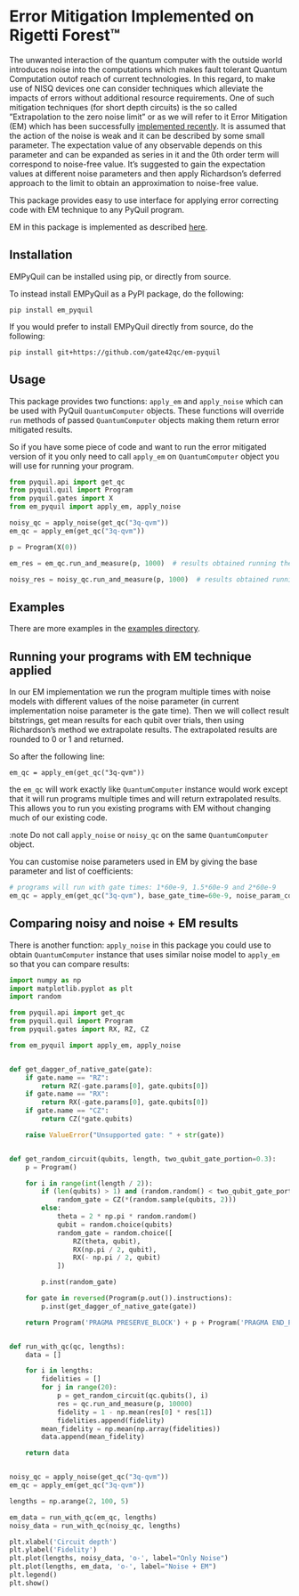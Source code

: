 # Error Mitigation Implemented on Rigetti Forest&trade;

The unwanted interaction of the quantum computer with the outside
world introduces noise into the computations which makes 
fault tolerant Quantum Computation outof reach of current technologies.
In this regard, to make use of NISQ devices one can consider techniques which
alleviate the impacts of errors without additional resource
requirements. One of such mitigation techniques (for
short depth circuits) is the so called ”Extrapolation to
the zero noise limit” or as we will refer to it Error Mitigation (EM)
which has been successfully [implemented recently](https://www.nature.com/articles/s41586-019-1040-7).
It is assumed that the action of the noise is weak and it can be described by
some small parameter. The expectation value of any
observable depends on this parameter and can be expanded
as series in it and the 0th order term will correspond
to noise-free value. It’s suggested to gain the 
expectation values at different noise parameters and then apply
Richardson’s deferred approach to the limit to obtain an
approximation to noise-free value. 

This package provides easy to use interface for applying error correcting code with EM technique to any PyQuil program.

EM in this package is implemented as described [here](https://arxiv.org/abs/1612.02058).

## Installation

EMPyQuil can be installed using pip, or directly from source.

To instead install EMPyQuil as a PyPI package, do the following:

`pip install em_pyquil`

If you would prefer to install EMPyQuil directly from source, do the following:

`pip install git+https://github.com/gate42qc/em-pyquil`


## Usage

This package provides two functions: `apply_em` and `apply_noise` which can be used with PyQuil `QuantumComputer` objects.
These functions will override `run` methods of passed `QuantumComputer` objects making them return error mitigated results.

So if you have some piece of code and want to run the error mitigated version of it you only need to call `apply_em` on `QuantumComputer` 
object you will use for running your program.

```python
from pyquil.api import get_qc
from pyquil.quil import Program
from pyquil.gates import X
from em_pyquil import apply_em, apply_noise

noisy_qc = apply_noise(get_qc("3q-qvm"))
em_qc = apply_em(get_qc("3q-qvm"))

p = Program(X(0))

em_res = em_qc.run_and_measure(p, 1000)  # results obtained running the program with noise and filtered with EM technique

noisy_res = noisy_qc.run_and_measure(p, 1000)  # results obtained running the program with just noise model without filtering
```

## Examples

There are more examples in the [examples directory](examples).


## Running your programs with EM technique applied

In our EM implementation we run the program 
multiple times with noise models with 
different values of the noise parameter 
(in current implementation noise parameter is the gate time).
Then we will collect result bitstrings, get mean results for each qubit over trials,
then using Richardson’s method we extrapolate results.
The extrapolated results are rounded to 0 or 1 and returned.

So after the following line:

`em_qc = apply_em(get_qc("3q-qvm"))`

the `em_qc` will work exactly like `QuantumComputer` instance would work 
except that it will run programs multiple times and will return extrapolated results.
This allows you to run you existing programs with EM 
without changing much of our existing code.

:note
Do not call `apply_noise` or `noisy_qc` on the same `QuantumComputer` object.


You can customise noise parameters used in EM by giving the base parameter and list of coefficients:

```python
# programs will run with gate times: 1*60e-9, 1.5*60e-9 and 2*60e-9
em_qc = apply_em(get_qc("3q-qvm"), base_gate_time=60e-9, noise_param_coefficients=[1, 1.5, 2])
```

## Comparing noisy and noise + EM results

There is another function: `apply_noise` in this package you could use to 
obtain `QuantumComputer` instance that uses similar noise 
model to `apply_em` so that you can compare results:

```python
import numpy as np
import matplotlib.pyplot as plt
import random

from pyquil.api import get_qc
from pyquil.quil import Program
from pyquil.gates import RX, RZ, CZ

from em_pyquil import apply_em, apply_noise


def get_dagger_of_native_gate(gate):
    if gate.name == "RZ":
        return RZ(-gate.params[0], gate.qubits[0])
    if gate.name == "RX":
        return RX(-gate.params[0], gate.qubits[0])
    if gate.name == "CZ":
        return CZ(*gate.qubits)

    raise ValueError("Unsupported gate: " + str(gate))


def get_random_circuit(qubits, length, two_qubit_gate_portion=0.3):
    p = Program()

    for i in range(int(length / 2)):
        if (len(qubits) > 1) and (random.random() < two_qubit_gate_portion):
            random_gate = CZ(*(random.sample(qubits, 2)))
        else:
            theta = 2 * np.pi * random.random()
            qubit = random.choice(qubits)
            random_gate = random.choice([
                RZ(theta, qubit),
                RX(np.pi / 2, qubit),
                RX(- np.pi / 2, qubit)
            ])

        p.inst(random_gate)

    for gate in reversed(Program(p.out()).instructions):
        p.inst(get_dagger_of_native_gate(gate))

    return Program('PRAGMA PRESERVE_BLOCK') + p + Program('PRAGMA END_PRESERVE_BLOCK')


def run_with_qc(qc, lengths):
    data = []

    for i in lengths:
        fidelities = []
        for j in range(20):
            p = get_random_circuit(qc.qubits(), i)
            res = qc.run_and_measure(p, 10000)
            fidelity = 1 - np.mean(res[0] * res[1])
            fidelities.append(fidelity)
        mean_fidelity = np.mean(np.array(fidelities))
        data.append(mean_fidelity)

    return data


noisy_qc = apply_noise(get_qc("3q-qvm"))
em_qc = apply_em(get_qc("3q-qvm"))

lengths = np.arange(2, 100, 5)

em_data = run_with_qc(em_qc, lengths)
noisy_data = run_with_qc(noisy_qc, lengths)

plt.xlabel('Circuit depth')
plt.ylabel('Fidelity')
plt.plot(lengths, noisy_data, 'o-', label="Only Noise")
plt.plot(lengths, em_data, 'o-', label="Noise + EM")
plt.legend()
plt.show()

```